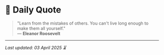 # 📜 Daily Quote

> "Learn from the mistakes of others. You can't live long enough to make them all yourself."  
> — **Eleanor Roosevelt**

---

_Last updated: 03 April 2025 ⏳_
